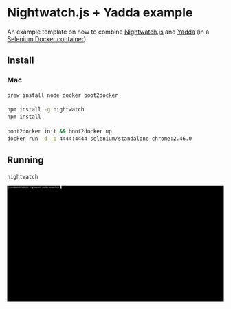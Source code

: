 # Nightwatch.js + Yadda example
An example template on how to combine [Nightwatch.js](http://nightwatchjs.org) and [Yadda](https://github.com/acuminous/yadda#yadda) (in a [Selenium Docker container](https://github.com/SeleniumHQ/docker-selenium#selenium-docker)).

## Install
### Mac

```sh
brew install node docker boot2docker

npm install -g nightwatch
npm install

boot2docker init && boot2docker up
docker run -d -p 4444:4444 selenium/standalone-chrome:2.46.0
```
## Running
```sh
nightwatch
```

![Screenshot](screenshot.gif)
